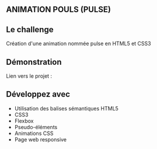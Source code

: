 ## ANIMATION POULS (PULSE)

## Le challenge

Création d'une animation nommée pulse en HTML5 et CSS3

## Démonstration

Lien vers le projet :

## Développez avec

- Utilisation des balises sémantiques HTML5
- CSS3
- Flexbox
- Pseudo-éléments
- Animations CSS
- Page web responsive
